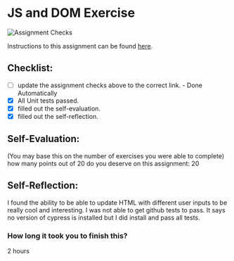 JS and DOM Exercise
===================================
![Assignment Checks](https://github.com/IT3049C/JS-and-DOM-Exercises/workflows/Assignment%20Checks/badge.svg)

Instructions to this assignment can be found [here](https://it3049c.github.io/Material/Assignments/2.JavaScript_Exercises/).

## Checklist:
- [ ] update the assignment checks above to the correct link. - Done Automatically
- [x] All Unit tests passed.
- [x] filled out the self-evaluation.
- [x] filled out the self-reflection.

## Self-Evaluation: 
(You may base this on the number of exercises you were able to complete)
how many points out of 20 do you deserve on this assignment: 20

## Self-Reflection:
<!-- What did you learn that you found interesting -->
I found the ability to be able to update HTML with different user inputs to be really cool and interesting.
I was not able to get github tests to pass. It says no version of cypress is installed but I did install and pass all tests.

### How long it took you to finish this?
2 hours